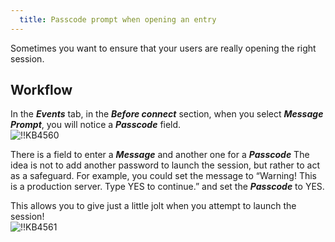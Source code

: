 ```yaml
---
  title: Passcode prompt when opening an entry
---
```

Sometimes you want to ensure that your users are really opening the right session.

## Workflow

In the ***Events*** tab, in the ***Before connect*** section, when you select ***Message Prompt***, you will notice a ***Passcode*** field.  
![!!KB4560](https://webdevolutions.azureedge.net/docs/en/kb/KB4560.png)  

There is a field to enter a ***Message*** and another one for a ***Passcode*** The idea is not to add another password to launch the session, but rather to act as a safeguard. For example, you could set the message to “Warning! This is a production server. Type YES to continue.” and set the ***Passcode*** to YES.  

This allows you to give just a little jolt when you attempt to launch the session!  
![!!KB4561](https://webdevolutions.azureedge.net/docs/en/kb/KB4561.png)
